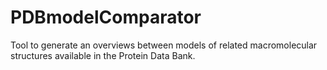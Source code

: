 # PDBmodelComparator
Tool to generate an overviews between models of related macromolecular structures available in the Protein Data Bank.
